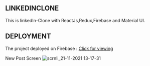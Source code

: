 

## LINKEDINCLONE

This is linkedIn-Clone with ReactJs,Redux,Firebase and Material UI.


## DEPLOYMENT
The project deployed on Firebase :
[Click for viewing](https://linkedin-jarun.web.app/)

New Post Screen
![scrnli_21-11-2021 13-17-31](https://user-images.githubusercontent.com/93555187/142758076-4c33ee45-f1c3-44cb-a490-0226d46e37e6.png)




